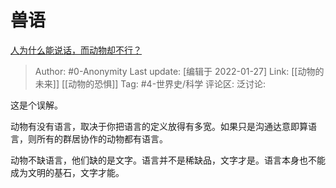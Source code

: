 # 兽语
[人为什么能说话，而动物却不行？](https://www.zhihu.com/question/287936359/answer/473417366)

> Author: #0-Anonymity
> Last update: [编辑于 2022-01-27]
> Link: [[动物的未来]] [[动物的恐惧]]
> Tag: #4-世界史/科学
> 评论区:
> 泛讨论:

这是个误解。

动物有没有语言，取决于你把语言的定义放得有多宽。如果只是沟通达意即算语言，则所有的群居协作的动物都有语言。

动物不缺语言，他们缺的是文字。语言并不是稀缺品，文字才是。语言本身也不能成为文明的基石，文字才能。
